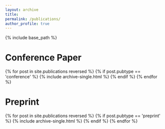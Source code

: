 ```yaml
---
layout: archive
title: 
permalink: /publications/
author_profile: true
---
```


<!--{% if site.author.googlescholar %}
  You can also find my articles on <u><a href="{{site.author.googlescholar}}">my Google Scholar profile</a>.</u>
{% endif %}-->

{% include base_path %}

<!-- <h2>Journal Articles</h2>
{% for post in site.publications reversed %}
  {% if post.pubtype == 'journal' %}
      {% include archive-single.html %}
  {% endif %}
{% endfor %} -->


Conference Paper
======
{% for post in site.publications reversed %}
  {% if post.pubtype == 'conference' %}
      {% include archive-single.html %}
  {% endif %}
{% endfor %}

Preprint
======
{% for post in site.publications reversed %}
  {% if post.pubtype == 'preprint' %}
      {% include archive-single.html %}
  {% endif %}
{% endfor %}

